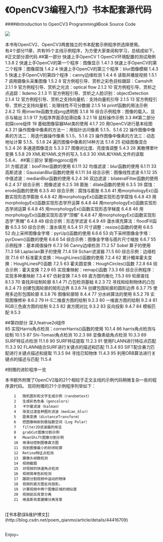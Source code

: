 《OpenCV3编程入门》书本配套源代码
==============================
####《Introduction to OpenCV3 Programming》Book Source Code<br>

![](http://img.blog.csdn.net/20150325155409850)  
<br>本书有OpenCV2、OpenCV3两套独立的书本配套示例程序供选择使用。
<br>  有4个部分11章，共有95个主线示例程序，为方便大家查阅和学习，总结成如下。
#正文部分源代码
##第一部分 快速上手OpenCV
		1	OpenCV环境配置的测试用例	1.3.8
		2	快速上手OpenCV的第一个程序：图像显示	1.4.1
		3	快速上手OpenCV的第二个程序：图像腐蚀	1.4.2
		4	快速上手OpenCV的第三个程序：blur图像模糊	1.4.3
		5	快速上手OpenCV的第四个程序：canny边缘检测	1.4.4
		6	读取并播放视频	1.5.1
		7	调用摄像头采集图像	1.5.2
		8	官方例程引导、赏析之彩色目标跟踪：Camshift	2.1.1
		9	官方例程引导、赏析之光流：optical flow	2.1.2
		10	官方例程引导、赏析之点追踪：lkdemo	2.1.3
		11	官方例程引导、赏析之人脸识别：objectDetection	2.1.4
		12	官方例程引导、赏析之支持向量机：支持向量机引导	2.1.5
		13	官方例程引导、赏析之支持向量机：处理线性不可分数据	2.1.5
		14	printf函数的用法示例	2.6.2
		15	用imwrite函数生成png透明图	3.1.8
		16	综合示例程序：图像的载入、显示与输出	3.1.9
		17	为程序界面添加滑动条	3.2.1
		18	鼠标操作示例	3.3
##第二部分 初探core组件	
		19	基础图像容器Mat类的使用	4.1.7
		20	用OpenCV进行基本绘图	4.3
		21	操作图像中像素的方法一：用指针访问像素	5.1.5、5.1.6
		22	操作图像中像素的方法二：用迭代器操作像素	5.1.5、5.1.6
		23	操作图像中像素的方法三：动态地址计算	5.1.5、5.1.6
		24	遍历图像中像素的14种方法	5.1.6
		25	初级图像混合	5.2.4
		26	多通道图像混合	5.3.3
		27	图像对比度、亮度值调整	5.4.3
		28	离散傅里叶变换	5.5.8
		29	XML和YAML文件的写入	5.6.3
		30	XML和YAML文件的读取	5.6.4、
##第三部分 掌握imgproc组件	
		31	方框滤波：boxFilter函数的使用	6.1.11
		32	均值滤波：blur函数的使用	6.1.11
		33	高斯滤波：GaussianBlur函数的使用	6.1.11
		34	综合示例：图像线性滤波	6.1.12
		35	中值滤波：medianBlur函数的使用	6.2.4
		36	双边滤波：bilateralFilter函数的使用	6.2.4
		37	综合示例：图像滤波	6.2.5
		38	膨胀：dilate函数的使用	6.3.5
		39	腐蚀：erode函数的使用	6.3.5
		40	综合示例：腐蚀与膨胀	6.3.6
		41	用morphologyEx()函数实现形态学膨胀	6.4.8
		42	用morphologyEx()函数实现形态学腐蚀	6.4.8
		43	用morphologyEx()函数实现形态学开运算	6.4.8
		44	用morphologyEx()函数实现形态学闭运算	6.4.8
		45	用morphologyEx()函数实现形态学梯度	6.4.8
		46	用morphologyEx()函数实现形态学“顶帽”	6.4.8
		47	用morphologyEx()函数实现形态学“黑帽”	6.4.8
		48	综合示例：形态学滤波	6.4.9
		49	漫水填充算法：floodFill函数	6.5.3
		50	综合示例：漫水填充	6.5.4
		51	尺寸调整：resize()函数的使用	6.6.5
		52	向上采样图像金字塔：pyrUp()函数的使用	6.6.6
		53	向下采样图像金字塔：pyrDown()函数的使用	6.6.6
		54	综合示例：图像金字塔与图片尺寸缩放	6.6.7
		55	示例程序：基本阈值操作	6.7.3
		56	Canny边缘检测	7.1.2
		57	Sobel 算子的使用	7.1.3
		58	Laplacian算子的使用	7.1.4
		59	Scharr滤波器	7.1.5
		60	综合示例：边缘检测	7.1.6
		61	标准霍夫变换：HoughLines()函数的使用	7.2.4
		62	累计概率霍夫变换：HoughLinesP()函数	7.2.5
		63	霍夫圆变换：HoughCircles()函数	7.2.8
		64	综合示例：霍夫变换	7.2.9
		65	实现重映射：remap()函数	7.3.3
		66	综合示例程序：实现多种重映射	7.3.4
		67	仿射变换	7.4.5
		68	直方图均衡化	7.5.3
		69	轮廓查找	8.1.3
		70	查找并绘制轮廓	8.1.4
		71	凸包检测基础	8.2.3
		72	寻找和绘制物体的凸包	8.2.4
		73	创建包围轮廓的矩形边界	8.3.6
		74	创建包围轮廓的圆形边界	8.3.7
		75	使用多边形包围轮廓	8.3.8
		76	图像轮廓矩	8.4.4
		77	分水岭算法的使用	8.5.2
		78	实现图像修补	8.6.2
		79	H-S二维直方图的绘制	9.2.3
		80	一维直方图的绘制	9.2.4
		81	RGB三色直方图的绘制	9.2.5
		82	直方图对比	9.3.2
		83	反向投影	9.4.7
		84	模板匹配	9.5.3
		
##第四部分 深入featrue2d组件	
		85	实现Harris角点检测：cornerHarris()函数的使用	10.1.4
		86	harris角点检测与绘制	10.1.5
		87	Shi-Tomasi角点检测	10.2.3
		88	亚像素级角点检测	10.3.3
		89	SURF特征点检测	11.1.6
		90	SURF特征提取	11.2.3
		91	使用FLANN进行特征点匹配	11.3.3
		92	FLANN结合SURF进行关键点的描述和匹配	11.3.4
		93	SIFT配合暴力匹配进行关键点描述和提取	11.3.5
		94	寻找已知物体	11.4.3
		95	利用ORB算法进行关键点的描述与匹配	11.5.4



#附赠的进阶程序一览

本书额外附赠了OpenCV2版的21个相较于正文主线的示例代码稍微复杂一些的程序源代码。
现将附赠的21个示例程序列举如下：

		1	随机图形和文字生成示例（randomtext）
		2	生成彩色色条（gencolors）	
		3	卡尔曼滤波（kalman）	
		4	渐变过渡各种图形滤波（median_blur）
		5	距离变换（distanceTransform）
		6	把图像映射到极指数空间（Log Polar）
		7	filter2D滤波器的用法	
		8	grabCut图像分割示例	
		9	MeanShift图像分割示例
		10	用滑动控制图像直方图
		11	找到图像最小的封闭轮廓
		12	Retina特征点检测
		13	摄像头帧数检测
		14	视频截图
		15	对视频的快速角点检测
		16	视频简单色彩检测
		17	跟踪分割视频中运动的物体
		18	视频的直方图反向投影。
		19	计算视频中两个图像区域的相似度
		20	视频前后背景分离
		21	用高斯背景建模分离背景


<br>
[【书本勘误&维护博文】](http://blog.csdn.net/poem_qianmo/article/details/44416709)

<br>Enjoy~

